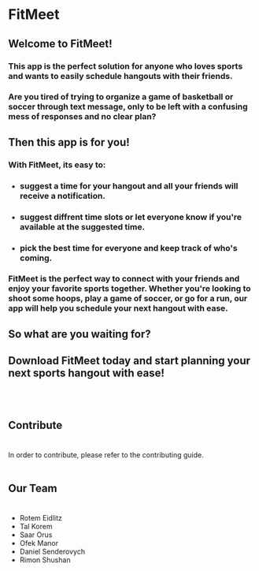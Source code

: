 # FitMeet

## Welcome to **FitMeet**! 
### This app is the perfect solution for anyone who loves sports and wants to easily schedule hangouts with their friends. 
### Are you tired of trying to organize a game of basketball or soccer through text message, only to be left with a confusing mess of responses and no clear plan? 
## Then this app is for you!


### With **FitMeet**, its easy to:
* ###  suggest a time for your hangout and all your friends will receive a notification.
* ### suggest diffrent time slots or let everyone know if you're available at the suggested time.
* ### pick the best time for everyone and keep track of who's coming.

### **FitMeet** is the perfect way to connect with your friends and enjoy your favorite sports together. Whether you're looking to shoot some hoops, play a game of soccer, or go for a run, our app will help you schedule your next hangout with ease.

## So what are you waiting for?
## Download **FitMeet** today and start planning your next sports hangout with ease!
<br />
<br />

## Contribute
#
In order to contribute, please refer to the contributing guide.<br />
<br />



## Our Team
#
* Rotem Eidlitz
* Tal Korem
* Saar Orus
* Ofek Manor
* Daniel Senderovych
* Rimon Shushan